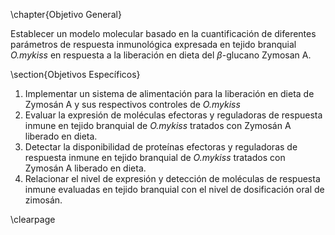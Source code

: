 \chapter{Objetivo General}

Establecer un modelo molecular basado en la cuantificación de diferentes parámetros de respuesta inmunológica expresada en tejido branquial _O.mykiss_ en respuesta a la liberación en dieta del $\beta$-glucano Zymosan A.

\section{Objetivos Específicos}

1. Implementar un sistema de alimentación para la liberación en dieta de Zymosán A y sus respectivos controles de _O.mykiss_
2. Evaluar la expresión de moléculas efectoras y reguladoras de respuesta inmune en tejido branquial de _O.mykiss_ tratados con Zymosán A liberado en dieta.
3. Detectar la disponibilidad de proteínas efectoras y reguladoras de respuesta inmune en tejido branquial de _O.mykiss_ tratados con Zymosán A liberado en dieta.
4. Relacionar el nivel de expresión y detección de moléculas de respuesta inmune evaluadas en tejido branquial con el nivel de dosificación oral de zimosán.

\clearpage
